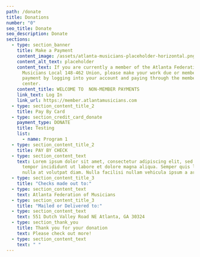 ```yaml
---
path: /donate
title: Donations
number: "0"
seo_title: Donate
seo_description: Donate
sections:
  - type: section_banner
    title: Make a Payment
    content_image: /assets/atlanta-musicians-placeholder-horizontal.png
    content_alt_text: placeholder
    content_text: If you are currently a member of the Atlanta Federation of
      Musicians Local 148-462 Union, please make your work due or membership
      payment by logging into your account and paying through the members pay
      center.
    content_title: WELCOME TO  NON-MEMBER PAYMENTS
    link_text: Log In
    link_url: https://member.atlantamusicians.com
  - type: section_content_title_2
    title: Pay By Card
  - type: section_credit_card_donate
    payment_type: DONATE
    title: Testing
    list:
      - name: Program 1
  - type: section_content_title_2
    title: PAY BY CHECK
  - type: section_content_text
    text: Lorem ipsum dolor sit amet, consectetur adipiscing elit, sed do eiusmod
      tempor incididunt ut labore et dolore magna aliqua. Semper quis lectus
      nulla at volutpat diam. Nulla facilisi nullam vehicula ipsum a arcu.
  - type: section_content_title_3
    title: "Checks made out to:"
  - type: section_content_text
    text: Atlanta Federation of Musicians
  - type: section_content_title_3
    title: "Mailed or Delivered to:"
  - type: section_content_text
    text: 551 Dutch Valley Road NE Atlanta, GA 30324
  - type: section_thank_you
    title: Thank you for your donation
    text: Please check out more!
  - type: section_content_text
    text: " "
---
```


